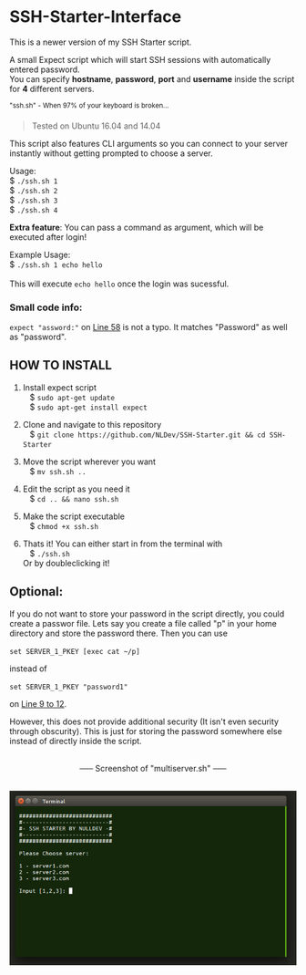 # SSH-Starter-Interface
This is a newer version of my SSH Starter script.

A small Expect script which will start SSH sessions with automatically entered password.<br>
You can specify <b>hostname</b>, <b>password</b>, <b>port</b> and <b>username</b> inside the script for **4** different servers. 

<sup>"ssh.sh" - When 97% of your keyboard is broken...</sup>

> Tested on Ubuntu 16.04 and 14.04

This script also features CLI arguments so you can connect to your server instantly without getting prompted to choose a server.

Usage: <br>
$ `./ssh.sh 1`<br>
$ `./ssh.sh 2`<br>
$ `./ssh.sh 3`<br>
$ `./ssh.sh 4`

**Extra feature**: You can pass a command as argument, which will be executed after login!

Example Usage: <br>
$ `./ssh.sh 1 echo hello` <br><br>
This will execute `echo hello` once the login was sucessful. 

### Small code info:
`expect "assword:"` on <a href="https://github.com/NLDev/SSH-Starter/blob/master/ssh.sh#L58">Line 58</a> is not a typo. 
It matches "Password" as well as "password".

## HOW TO INSTALL

1. Install expect script <br>
&nbsp;&nbsp;&nbsp;$ `sudo apt-get update` <br>
&nbsp;&nbsp;&nbsp;$ `sudo apt-get install expect` <br>

2. Clone and navigate to this repository <br>
&nbsp;&nbsp;&nbsp;$ `git clone https://github.com/NLDev/SSH-Starter.git && cd SSH-Starter` <br>

3. Move the script wherever you want <br>
&nbsp;&nbsp;&nbsp;$ `mv ssh.sh ..`<br>

4. Edit the script as you need it <br>
&nbsp;&nbsp;&nbsp;$ `cd .. && nano ssh.sh` <br>

5. Make the script executable <br>
&nbsp;&nbsp;&nbsp;$ `chmod +x ssh.sh` <br>

6. Thats it! You can either start in from the terminal with <br>
&nbsp;&nbsp;&nbsp;$ `./ssh.sh` <br>
Or by doubleclicking it!

## Optional:

If you do not want to store your password in the script directly, you could create a passwor file. Lets say you create a file called "p" in your home directory and store the password there. Then you can use 

`set SERVER_1_PKEY [exec cat ~/p]`

instead of 

`set SERVER_1_PKEY "password1"`

on <a href="https://github.com/NLDev/SSH-Starter/blob/master/ssh.sh#L9-L12">Line 9 to 12</a>.

However, this does not provide additional security (It isn't even security through obscurity). This is just for storing the password somewhere else instead of directly inside the script.

<p align="center">
<br>
<strike>&nbsp;&nbsp;&nbsp;&nbsp;&nbsp;&nbsp;</strike> Screenshot of "multiserver.sh" <strike>&nbsp;&nbsp;&nbsp;&nbsp;&nbsp;&nbsp;</strike><br><br>
</p>
<center>
<img src="https://raw.githubusercontent.com/NLDev/SSH-Starter/master/.src/scr1.png" />
</center>
